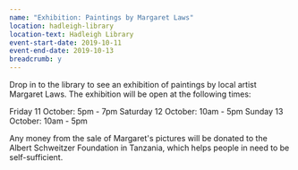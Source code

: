```yaml
---
name: "Exhibition: Paintings by Margaret Laws"
location: hadleigh-library
location-text: Hadleigh Library
event-start-date: 2019-10-11
event-end-date: 2019-10-13
breadcrumb: y
---
```


Drop in to the library to see an exhibition of paintings by local artist Margaret Laws. The exhibition will be open at the following times:

Friday 11 October: 5pm - 7pm
Saturday 12 October: 10am - 5pm
Sunday 13 October: 10am - 5pm

Any money from the sale of Margaret's pictures will be donated to the Albert Schweitzer Foundation in Tanzania, which helps people in need to be self-sufficient.
